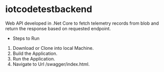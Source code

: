 # iotcodetestbackend
Web API developed in .Net Core to fetch telemetry records from blob and return the response based on requested endpoint.

* Steps to Run
1. Download or Clone into local Machine.
2. Build the Application.
3. Run the Application.
4. Navigate to Url <localhost>/swagger/index.html.
